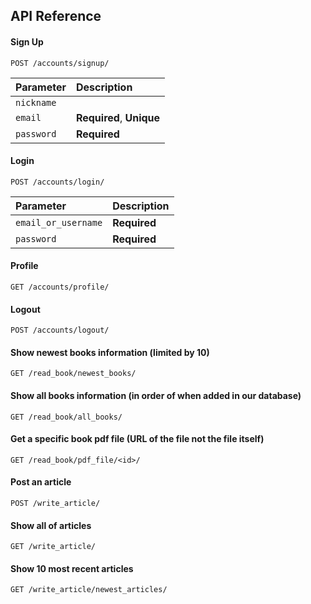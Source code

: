 
## API Reference

#### Sign Up

```http
POST /accounts/signup/
```

| Parameter | Description                |
| :-------- | :------------------------- |
| `nickname` |  |
| `email` | **Required**, **Unique** |
| `password` | **Required** |

#### Login

```http
POST /accounts/login/
```

| Parameter | Description                |
| :-------- | :------------------------- |
| `email_or_username` | **Required** |
| `password` | **Required** |

#### Profile

```http
GET /accounts/profile/
```

#### Logout

```http
POST /accounts/logout/
```

#### Show newest books information (limited by 10)

```http
GET /read_book/newest_books/
```

#### Show all books information (in order of when added in our database)

```http
GET /read_book/all_books/
```

#### Get a specific book pdf file (URL of the file not the file itself)

```http
GET /read_book/pdf_file/<id>/
```

#### Post an article

```http
POST /write_article/
```

#### Show all of articles

```http
GET /write_article/
```

#### Show 10 most recent articles

```http
GET /write_article/newest_articles/
```